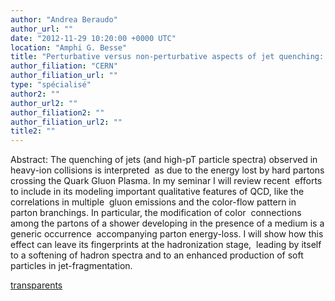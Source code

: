 ```yaml
---
author: "Andrea Beraudo"
author_url: ""
date: "2012-11-29 10:20:00 +0000 UTC"
location: "Amphi G. Besse"
title: "Perturbative versus non-perturbative aspects of jet quenching: in-medium breaking of color coherence"
author_filiation: "CERN"
author_filiation_url: ""
type: "spécialisé"
author2: ""
author_url2: ""
author_filiation2: ""
author_filiation_url2: ""
title2: ""
---
```

Abstract: The quenching of jets (and high-pT particle spectra) observed in heavy-ion collisions is interpreted  as due to the energy lost by hard partons crossing the Quark Gluon Plasma. In my seminar I will review recent  efforts to include in its modeling important qualitative features of QCD, like the correlations in multiple  gluon emissions and the color-flow pattern in parton branchings. In particular, the modification of color  connections among the partons of a shower developing in the presence of a medium is a generic occurrence  accompanying parton energy-loss. I will show how this effect can leave its fingerprints at the hadronization stage,  leading by itself to a softening of hadron spectra and to an enhanced production of soft particles in jet-fragmentation.

[transparents](images/Communication/seminaires/AndreaBeraudo.pdf)
